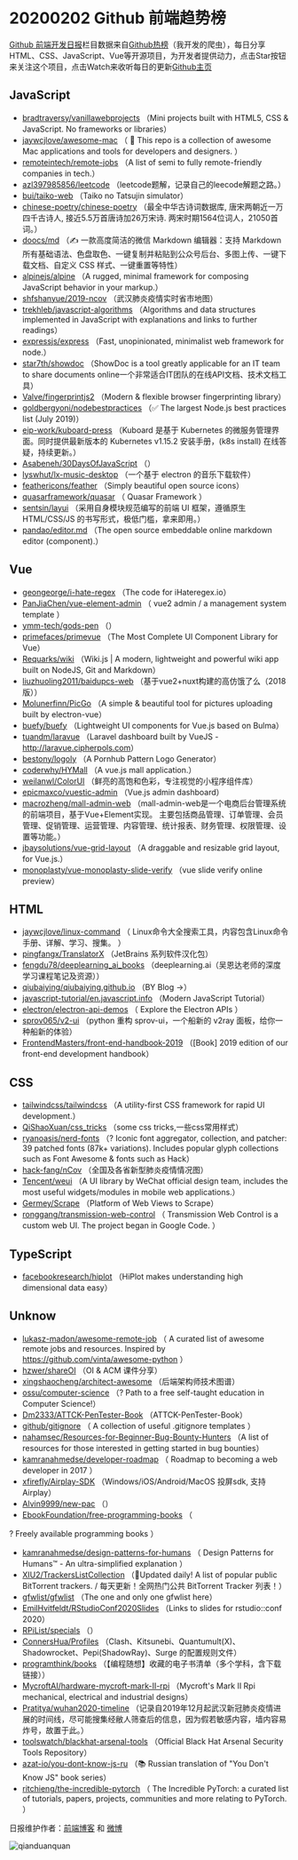 # 20200202 Github 前端趋势榜

[Github 前端开发日报](https://qdkfweb.cn/c/news)栏目数据来自[Github热榜](https://github.qdkfweb.cn/)（我开发的爬虫），每日分享HTML、CSS、JavaScript、Vue等开源项目，为开发者提供动力，点击Star按钮来关注这个项目，点击Watch来收听每日的更新[Github主页](https://github.com/kujian/githubTrending)
## JavaScript

* [bradtraversy/vanillawebprojects](https://github.com/bradtraversy/vanillawebprojects) （Mini projects built with HTML5, CSS &amp; JavaScript. No frameworks or libraries）
* [jaywcjlove/awesome-mac](https://github.com/jaywcjlove/awesome-mac) （
         This repo is a collection of awesome Mac applications and tools for developers and designers.
      ）
* [remoteintech/remote-jobs](https://github.com/remoteintech/remote-jobs) （A list of semi to fully remote-friendly companies in tech.）
* [azl397985856/leetcode](https://github.com/azl397985856/leetcode) （leetcode题解，记录自己的leecode解题之路。）
* [bui/taiko-web](https://github.com/bui/taiko-web) （Taiko no Tatsujin simulator）
* [chinese-poetry/chinese-poetry](https://github.com/chinese-poetry/chinese-poetry) （最全中华古诗词数据库, 唐宋两朝近一万四千古诗人, 接近5.5万首唐诗加26万宋诗. 两宋时期1564位词人，21050首词。）
* [doocs/md](https://github.com/doocs/md) （✍ 一款高度简洁的微信 Markdown 编辑器：支持 Markdown 所有基础语法、色盘取色、一键复制并粘贴到公众号后台、多图上传、一键下载文档、自定义 CSS 样式、一键重置等特性）
* [alpinejs/alpine](https://github.com/alpinejs/alpine) （A rugged, minimal framework for composing JavaScript behavior in your markup.）
* [shfshanyue/2019-ncov](https://github.com/shfshanyue/2019-ncov) （武汉肺炎疫情实时省市地图）
* [trekhleb/javascript-algorithms](https://github.com/trekhleb/javascript-algorithms) （Algorithms and data structures implemented in JavaScript with explanations and links to further readings）
* [expressjs/express](https://github.com/expressjs/express) （Fast, unopinionated, minimalist web framework for node.）
* [star7th/showdoc](https://github.com/star7th/showdoc) （ShowDoc is a tool greatly applicable for an IT team to share documents online一个非常适合IT团队的在线API文档、技术文档工具）
* [Valve/fingerprintjs2](https://github.com/Valve/fingerprintjs2) （Modern &amp; flexible browser fingerprinting library）
* [goldbergyoni/nodebestpractices](https://github.com/goldbergyoni/nodebestpractices) （✅ The largest Node.js best practices list (July 2019)）
* [eip-work/kuboard-press](https://github.com/eip-work/kuboard-press) （Kuboard 是基于 Kubernetes 的微服务管理界面。同时提供最新版本的 Kubernetes v1.15.2 安装手册，(k8s install) 在线答疑，持续更新。）
* [Asabeneh/30DaysOfJavaScript](https://github.com/Asabeneh/30DaysOfJavaScript) （）
* [lyswhut/lx-music-desktop](https://github.com/lyswhut/lx-music-desktop) （一个基于 electron 的音乐下载软件）
* [feathericons/feather](https://github.com/feathericons/feather) （Simply beautiful open source icons）
* [quasarframework/quasar](https://github.com/quasarframework/quasar) （
        Quasar Framework
      ）
* [sentsin/layui](https://github.com/sentsin/layui) （采用自身模块规范编写的前端 UI 框架，遵循原生 HTML/CSS/JS 的书写形式，极低门槛，拿来即用。）
* [pandao/editor.md](https://github.com/pandao/editor.md) （The open source embeddable online markdown editor (component).）

## Vue

* [geongeorge/i-hate-regex](https://github.com/geongeorge/i-hate-regex) （The code for iHateregex.io）
* [PanJiaChen/vue-element-admin](https://github.com/PanJiaChen/vue-element-admin) （
        vue2 admin / a management system template
      ）
* [ymm-tech/gods-pen](https://github.com/ymm-tech/gods-pen) （）
* [primefaces/primevue](https://github.com/primefaces/primevue) （The Most Complete UI Component Library for Vue）
* [Requarks/wiki](https://github.com/Requarks/wiki) （Wiki.js | A modern, lightweight and powerful wiki app built on NodeJS, Git and Markdown）
* [liuzhuoling2011/baidupcs-web](https://github.com/liuzhuoling2011/baidupcs-web) （基于vue2+nuxt构建的高仿饿了么（2018版））
* [Molunerfinn/PicGo](https://github.com/Molunerfinn/PicGo) （A simple &amp; beautiful tool for pictures uploading built by electron-vue）
* [buefy/buefy](https://github.com/buefy/buefy) （Lightweight UI components for Vue.js based on Bulma）
* [tuandm/laravue](https://github.com/tuandm/laravue) （Laravel dashboard built by VueJS - <a href="http://laravue.cipherpols.com" rel="nofollow">http://laravue.cipherpols.com</a>）
* [bestony/logoly](https://github.com/bestony/logoly) （A Pornhub Pattern Logo Generator）
* [coderwhy/HYMall](https://github.com/coderwhy/HYMall) （A vue.js mall application.）
* [weilanwl/ColorUI](https://github.com/weilanwl/ColorUI) （鲜亮的高饱和色彩，专注视觉的小程序组件库）
* [epicmaxco/vuestic-admin](https://github.com/epicmaxco/vuestic-admin) （Vue.js admin dashboard）
* [macrozheng/mall-admin-web](https://github.com/macrozheng/mall-admin-web) （mall-admin-web是一个电商后台管理系统的前端项目，基于Vue+Element实现。 主要包括商品管理、订单管理、会员管理、促销管理、运营管理、内容管理、统计报表、财务管理、权限管理、设置等功能。）
* [jbaysolutions/vue-grid-layout](https://github.com/jbaysolutions/vue-grid-layout) （A draggable and resizable grid layout, for Vue.js.）
* [monoplasty/vue-monoplasty-slide-verify](https://github.com/monoplasty/vue-monoplasty-slide-verify) （vue slide verify online preview）

## HTML

* [jaywcjlove/linux-command](https://github.com/jaywcjlove/linux-command) （
        Linux命令大全搜索工具，内容包含Linux命令手册、详解、学习、搜集。
      ）
* [pingfangx/TranslatorX](https://github.com/pingfangx/TranslatorX) （JetBrains 系列软件汉化包）
* [fengdu78/deeplearning_ai_books](https://github.com/fengdu78/deeplearning_ai_books) （deeplearning.ai（吴恩达老师的深度学习课程笔记及资源））
* [qiubaiying/qiubaiying.github.io](https://github.com/qiubaiying/qiubaiying.github.io) （BY Blog -&gt;）
* [javascript-tutorial/en.javascript.info](https://github.com/javascript-tutorial/en.javascript.info) （Modern JavaScript Tutorial）
* [electron/electron-api-demos](https://github.com/electron/electron-api-demos) （
        Explore the Electron APIs
      ）
* [sprov065/v2-ui](https://github.com/sprov065/v2-ui) （python 重构 sprov-ui，一个船新的 v2ray 面板，给你一种船新的体验）
* [FrontendMasters/front-end-handbook-2019](https://github.com/FrontendMasters/front-end-handbook-2019) （[Book] 2019 edition of our front-end development handbook）

## CSS

* [tailwindcss/tailwindcss](https://github.com/tailwindcss/tailwindcss) （A utility-first CSS framework for rapid UI development.）
* [QiShaoXuan/css_tricks](https://github.com/QiShaoXuan/css_tricks) （some css tricks,一些css常用样式）
* [ryanoasis/nerd-fonts](https://github.com/ryanoasis/nerd-fonts) （? Iconic font aggregator, collection, and patcher: 39 patched fonts (87k+ variations). Includes popular glyph collections such as Font Awesome &amp; fonts such as Hack）
* [hack-fang/nCov](https://github.com/hack-fang/nCov) （全国及各省新型肺炎疫情情况图）
* [Tencent/weui](https://github.com/Tencent/weui) （A UI library by WeChat official design team, includes the most useful widgets/modules in mobile web applications.）
* [Germey/Scrape](https://github.com/Germey/Scrape) （Platform of Web Views to Scrape）
* [ronggang/transmission-web-control](https://github.com/ronggang/transmission-web-control) （
        Transmission Web Control is a custom web UI. The project began in Google Code.
      ）

## TypeScript

* [facebookresearch/hiplot](https://github.com/facebookresearch/hiplot) （HiPlot makes understanding high dimensional data easy）

## Unknow

* [lukasz-madon/awesome-remote-job](https://github.com/lukasz-madon/awesome-remote-job) （
        A curated list of awesome remote jobs and resources. Inspired by <a href="https://github.com/vinta/awesome-python">https://github.com/vinta/awesome-python</a>
      ）
* [hzwer/shareOI](https://github.com/hzwer/shareOI) （OI &amp; ACM 课件分享）
* [xingshaocheng/architect-awesome](https://github.com/xingshaocheng/architect-awesome) （后端架构师技术图谱）
* [ossu/computer-science](https://github.com/ossu/computer-science) （? Path to a free self-taught education in Computer Science!）
* [Dm2333/ATTCK-PenTester-Book](https://github.com/Dm2333/ATTCK-PenTester-Book) （ATTCK-PenTester-Book）
* [github/gitignore](https://github.com/github/gitignore) （
        A collection of useful .gitignore templates
      ）
* [nahamsec/Resources-for-Beginner-Bug-Bounty-Hunters](https://github.com/nahamsec/Resources-for-Beginner-Bug-Bounty-Hunters) （A list of resources for those interested in getting started in bug bounties）
* [kamranahmedse/developer-roadmap](https://github.com/kamranahmedse/developer-roadmap) （
        Roadmap to becoming a web developer in 2017
      ）
* [xfirefly/Airplay-SDK](https://github.com/xfirefly/Airplay-SDK) （Windows/iOS/Android/MacOS 投屏sdk, 支持Airplay）
* [Alvin9999/new-pac](https://github.com/Alvin9999/new-pac) （）
* [EbookFoundation/free-programming-books](https://github.com/EbookFoundation/free-programming-books) （
        
? Freely available programming books
      ）
* [kamranahmedse/design-patterns-for-humans](https://github.com/kamranahmedse/design-patterns-for-humans) （
        Design Patterns for Humans™ - An ultra-simplified explanation
      ）
* [XIU2/TrackersListCollection](https://github.com/XIU2/TrackersListCollection) （&#x1f388;Updated daily! A list of popular public BitTorrent trackers. / 每天更新！全网热门公共 BitTorrent Tracker 列表！）
* [gfwlist/gfwlist](https://github.com/gfwlist/gfwlist) （The one and only one gfwlist here）
* [EmilHvitfeldt/RStudioConf2020Slides](https://github.com/EmilHvitfeldt/RStudioConf2020Slides) （Links to slides for rstudio::conf 2020）
* [RPiList/specials](https://github.com/RPiList/specials) （）
* [ConnersHua/Profiles](https://github.com/ConnersHua/Profiles) （Clash、Kitsunebi、Quantumult(X)、Shadowrocket、Pepi(ShadowRay)、Surge 的配置规则文件）
* [programthink/books](https://github.com/programthink/books) （【编程随想】收藏的电子书清单（多个学科，含下载链接））
* [MycroftAI/hardware-mycroft-mark-II-rpi](https://github.com/MycroftAI/hardware-mycroft-mark-II-rpi) （Mycroft's Mark II Rpi mechanical, electrical and industrial designs）
* [Pratitya/wuhan2020-timeline](https://github.com/Pratitya/wuhan2020-timeline) （记录自2019年12月起武汉新冠肺炎疫情进展的时间线，尽可能搜集经敝人筛查后的信息，因为假若敏感内容，墙内容易炸号，故置于此。）
* [toolswatch/blackhat-arsenal-tools](https://github.com/toolswatch/blackhat-arsenal-tools) （Official Black Hat Arsenal Security Tools Repository）
* [azat-io/you-dont-know-js-ru](https://github.com/azat-io/you-dont-know-js-ru) （&#x1f4da; Russian translation of "You Don't Know JS" book series）
* [ritchieng/the-incredible-pytorch](https://github.com/ritchieng/the-incredible-pytorch) （
        The Incredible PyTorch: a curated list of tutorials, papers, projects, communities and more relating to PyTorch. 
      ）


日报维护作者：[前端博客](https://qdkfweb.cn/) 和 [微博](https://qdkfweb.cn/go/weibo)

![qianduanquan](https://user-images.githubusercontent.com/3055447/38468989-651132ac-3b80-11e8-8e6b-15122322a9d7.png)